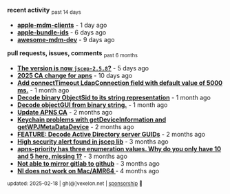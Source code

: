 **recent activity** <sub>past 14 days</sub>

  - **[apple-mdm-clients](https://github.com/petarov/apple-mdm-clients)** - 1 day ago
  - **[apple-bundle-ids](https://github.com/petarov/apple-bundle-ids)** - 6 days ago
  - **[awesome-mdm-dev](https://github.com/petarov/awesome-mdm-dev)** - 9 days ago

**pull requests, issues, comments** <sub>past 6 months</sub>

  - **[The version is now `jscep-2.5.8`?](https://github.com/seize-the-dave/jscep/issues/364)** - 5 days ago
  - **[2025 CA change for apns](https://github.com/jchambers/pushy/issues/1098#issuecomment-2642780976)** - 10 days ago
  - **[Add connectTimeout LdapConnection field with default value of 5000 ms.](https://github.com/fengtan/ldap-explorer/pull/63)** - 1 month ago
  - **[Decode binary ObjectSid to its string representation](https://github.com/fengtan/ldap-explorer/pull/62)** - 1 month ago
  - **[Decode objectGUI from binary string.](https://github.com/fengtan/ldap-explorer/pull/60#issuecomment-2560302176)** - 1 month ago
  - **[Update APNS CA](https://github.com/petarov/apns-push-cmd/issues/11)** - 2 months ago
  - **[Keychain problems with getDeviceInformation and getWPJMetaDataDevice](https://github.com/AzureAD/microsoft-authentication-library-for-objc/issues/2393)** - 2 months ago
  - **[FEATURE: Decode Active Directory server GUIDs](https://github.com/fengtan/ldap-explorer/issues/33#issuecomment-2483148204)** - 2 months ago
  - **[High security alert found in jscep lib](https://github.com/seize-the-dave/jscep/issues/304#issuecomment-2468942681)** - 3 months ago
  - **[apns-priority has three enumeration values. Why do you only have 10 and 5 here, missing 1?](https://github.com/jchambers/pushy/issues/1088#issuecomment-2454831973)** - 3 months ago
  - **[Not able to mirror gitlab to github](https://github.com/cooperspencer/gickup/issues/200#issuecomment-2440167283)** - 3 months ago
  - **[NI does not work on Mac/AMR64 ](https://github.com/mukel/llama3.java/issues/19#issuecomment-2414532091)** - 4 months ago

<sub>updated: 2025-02-18 | gh(@]vexelon.net | [sponsorship](https://liberapay.com/petarov) :heart_decoration:</sub>
